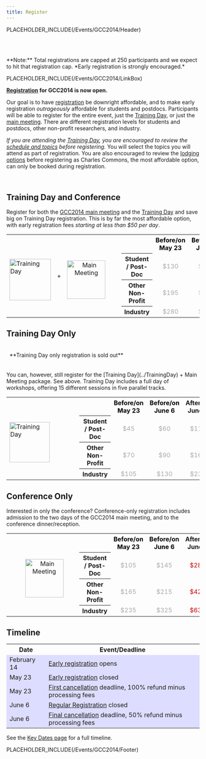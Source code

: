 ```yaml
---
title: Register
---
```

PLACEHOLDER_INCLUDE(/Events/GCC2014/Header)

<br /><br />

<div class='center'>
**Note:** Total registrations are capped at 250 participants and we expect to hit that registration cap. *Early registration is strongly encouraged.*
</div>

PLACEHOLDER_INCLUDE(/Events/GCC2014/LinkBox)



**[Registration](https://housing6.res.jhu.edu/KxRegistration_Live/Galaxy2014) for GCC2014 is now open.**

Our goal is to have [registration](https://housing6.res.jhu.edu/KxRegistration_Live/Galaxy2014) be downright affordable, and to make early registration *outrageously* affordable for students and postdocs.  Participants will be able to register for the entire event, just the [Training Day](/Events/GCC2014/TrainingDay), or just the [main meeting](/src/Events/GCC2014/Program/index.md).  There are different registration levels for students and postdocs, other non-profit researchers, and industry.

*If you are attending the [Training Day](../TrainingDay), you are encouraged to review the [schedule and topics](../TrainingDay) before registering.* You will select the topics you will attend as part of registration.  You are also encouraged to review the [lodging options](../Logistics) before registering as Charles Commons, the most affordable option, can only be booked during registration.

<br />


## Training Day and Conference

Register for both the [GCC2014 main meeting](../Program) and the [Training Day](../TrainingDay) and save big on Training Day registration.  This is by far the most affordable option, with early registration fees *starting at less than $50 per day*.

<table>
  <tr>
    <td rowspan=4 style=" border: none;"> <br /> <a href='../TrainingDay'><img src='/Images/Logos/GCC2014TDLogoSmall.png' alt='Training Day' width="108" /></a> </td>
    <td rowspan=4 style=" border: none;"> </strong>+<strong> </td>
    <td rowspan=4 style=" text-align: center; border: none;"> <br /><a href='../Program'><img src='/Images/Logos/GCC2014LogoTall200.png' alt='Main Meeting' width="100" /></a> </td>
    <td rowspan=4 style=" border: none;"> &nbsp;&nbsp;&nbsp;&nbsp; </td>
    <td style=" border: none;"> </td>
    <th style=" color: #000;"> Before/on May 23 </th>
    <th style=" color: #000;"> Before/on June 6 </th>
    <th> After/on June 7 </th>
  </tr>
  <tr>
    <th> Student / Post-Doc </th>
    <td style=" text-align: center; color: #aaa;"> </strong>$130<strong> </td>
    <td style=" text-align: center; color: #aaa;"> </strong>$185<strong> </td>
    <td style=" text-align: center; color: #c00;"> </strong>$370<strong> </td>
  </tr>
  <tr>
    <th> Other Non-Profit   </th>
    <td style=" text-align: center; color: #aaa;"> </strong>$195<strong> </td>
    <td style=" text-align: center; color: #aaa;"> </strong>$265<strong> </td>
    <td style=" text-align: center; color: #c00;"> </strong>$540<strong> </td>
  </tr>
  <tr>
    <th> Industry           </th>
    <td style=" text-align: center; color: #aaa;"> </strong>$280<strong> </td>
    <td style=" text-align: center; color: #aaa;"> </strong>$395<strong> </td>
    <td style=" text-align: center; color: #c00;"> </strong>$790<strong> </td>
  </tr>
</table>



## Training Day Only

<div class='red center'><br /> &nbsp;&nbsp;**Training Day only registration is sold out** &nbsp;&nbsp; <br /><br /></div>

<br />
You can, however, still register for the [Training Day](../TrainingDay) + Main Meeting package.  See above. Training Day includes a full day of workshops, offering 15 different sessions in five parallel tracks.

<table>
  <tr>
    <td rowspan=4 style=" border: none;"> <br /> <a href='../TrainingDay'><img src='/Images/Logos/GCC2014TDLogoSmall.png' alt='Training Day' width="105" /></a> </td>
    <td rowspan=4 style=" border: none;"> </strong>&nbsp;<strong> </td>
    <td rowspan=4 style=" text-align: center; border: none; width: 108px;"> </td>
    <td rowspan=4 style=" border: none;"> &nbsp;&nbsp;&nbsp;&nbsp; </td>
    <td style=" border: none;"> </td>
    <th style=" color: #000;"> Before/on May 23 </th>
    <th style=" color: #000;"> Before/on June 6 </th>
    <th> After/on June 7 </th>
  </tr>
  <tr>
    <th> Student / Post-Doc </th>
    <td style=" text-align: center; color: #aaa;"> </strong>$45<strong> </td>
    <td style=" text-align: center; color: #aaa;"> </strong>$60<strong> </td>
    <td style=" text-align: center; color: #aaa;"> </strong>$110<strong> </td>
  </tr>
  <tr>
    <th> Other Non-Profit   </th>
    <td style=" text-align: center; color: #aaa;"> </strong>$70<strong> </td>
    <td style=" text-align: center; color: #aaa;"> </strong>$90<strong> </td>
    <td style=" text-align: center; color: #aaa;"> </strong>$160<strong> </td>
  </tr>
  <tr>
    <th> Industry           </th>
    <td style=" text-align: center; color: #aaa;"> </strong>$105<strong> </td>
    <td style=" text-align: center; color: #aaa;"> </strong>$130<strong> </td>
    <td style=" text-align: center; color: #aaa;"> </strong>$230<strong> </td>
  </tr>
</table>


## Conference Only

Interested in only the conference?  Conference-only registration includes admission to the two days of the GCC2014 main meeting, and to the conference dinner/reception.

<table>
  <tr>
    <td rowspan=4 style=" border: none; width: 110px;"> <br /> &nbsp; </td>
    <td rowspan=4 style=" border: none;"> </strong>&nbsp;<strong> </td>
    <td rowspan=4 style=" text-align: center; border: none;"> <br /><a href='../Program'><img src='/Images/Logos/GCC2014LogoTall200.png' alt='Main Meeting' width="100" /></a> </td>
    <td rowspan=4 style=" border: none;"> &nbsp;&nbsp;&nbsp;&nbsp; </td>
    <td style=" border: none;"> </td>
    <th style=" color: #000;"> Before/on May 23 </th>
    <th style=" color: #000;"> Before/on June 6 </th>
    <th> After/on June 7 </th>
  </tr>
  <tr>
    <th> Student / Post-Doc </th>
    <td style=" text-align: center; color: #aaa;"> </strong>$105<strong> </td>
    <td style=" text-align: center; color: #aaa;"> </strong>$145<strong> </td>
    <td style=" text-align: center; color: #c00;"> </strong>$280<strong> </td>
  </tr>
  <tr>
    <th> Other Non-Profit   </th>
    <td style=" text-align: center; color: #aaa;"> </strong>$165<strong> </td>
    <td style=" text-align: center; color: #aaa;"> </strong>$215<strong> </td>
    <td style=" text-align: center; color: #c00;"> </strong>$420<strong> </td>
  </tr>
  <tr>
    <th> Industry           </th>
    <td style=" text-align: center; color: #aaa;"> </strong>$235<strong> </td>
    <td style=" text-align: center; color: #aaa;"> </strong>$325<strong> </td>
    <td style=" text-align: center; color: #c00;"> </strong>$630<strong> </td>
  </tr>
</table>



## Timeline

<table>
  <tr class="th" >
    <th> Date </th>
    <th> Event/Deadline </th>
  </tr>
  <tr style="background-color: #ddf" >
    <td> February 14 </td>
    <td> <a href='/Events/GCC2014/Register'>Early registration</a> opens </td>
  </tr>
  <tr style="background-color: #ddf" >
    <td> May 23</td>
    <td> <a href='/Events/GCC2014/Register'>Early registration</a> </strong>closed<strong> </td>
  </tr>
  <tr style="background-color: #ddf" >
    <td> May 23 </td>
    <td> <a href='/Events/GCC2014/Register'>First cancellation</a> deadline, 100% refund minus processing fees </td>
  </tr>
  <tr style="background-color: #ddf" >
    <td> June 6 </td>
    <td> <a href='/Events/GCC2014/Register'>Regular Registration</a> </strong>closed<strong> </td>
  </tr>
  <tr style="background-color: #ddf" >
    <td> June 6 </td>
    <td> <a href='/Events/GCC2014/Register'>Final cancellation</a> deadline, 50% refund minus processing fees </td>
  </tr>
</table>

See the [Key Dates page](../KeyDates) for a full timeline.

PLACEHOLDER_INCLUDE(/Events/GCC2014/Footer)
